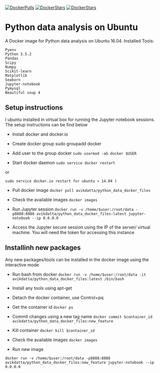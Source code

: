 [![DockerPulls](https://img.shields.io/docker/pulls/avikdatta/python_data_docker_files.svg)](https://registry.hub.docker.com/u/avikdatta/python_data_docker_files/)
[![DockerStars](https://img.shields.io/docker/stars/avikdatta/python_data_docker_files.svg)](https://registry.hub.docker.com/u/avikdatta/python_data_docker_files/)
[![DockerStars](https://img.shields.io/docker/automated/avikdatta/python_data_docker_files.svg)](https://registry.hub.docker.com/u/avikdatta/python_data_docker_files/)
# Python data analysis on Ubuntu

A Docker image for Python data analysis on Ubuntu 16.04. 
Installed Tools:

    Pyenv
    Python 3.5.2
    Pandas
    Scipy
    Numpy
    Scikit-learn
    Matplotlib
    Seaborn
    Jupyter-notebook
    Pymysql
    Beautiful soup 4

## Setup instructions

I ubuntu installed in virtual box for running the Jupyter notebook sessions. The setup instructions can be find below

* Install docker and docker.io 
* Create docker group
sudo groupadd docker

* Add user to the group docker 
`sudo usermod -aG docker $USER`

* Start docker daemon
`sudo service docker restart`

or 

`sudo service docker.io restart for ubuntu > 14.04 )`

* Pull docker image
`docker pull avikdatta/python_data_docker_files`

* Check the available images
`docker images`

* Run Jupyter session
`docker run -v /home/$user:/root/data -p8888:8888 avikdatta/python_data_docker_files:latest jupyter-notebook --ip 0.0.0.0`

* Access the Jupyter secure session using the IP of the server/ virtual machine. You will need the token for accessing this instance

## Installinh new packages

Any new packages/tools can be installed in the docker image using the interactive mode

* Run bash from docker
`docker run -v /home/$user:/root/data -it avikdatta/python_data_docker_files:latest /bin/bash`

* Install any tools using apt-get

* Detach the docker container, use Control+pq

* Get the container id
`docker ps`

* Commit changes using a new tag name
`docker commit $container_id avikdatta/python_data_docker_files:new_feature`

* Kill container
`docker kill $container_id`

* Check the available images
`docker images`

* Run new image 

`docker run -v /home/$user:/root/data -p8888:8888 avikdatta/python_data_docker_files:new_feature jupyter-notebook --ip 0.0.0.0`




